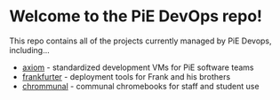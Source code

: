 # Welcome to the PiE DevOps repo!

This repo contains all of the projects currently managed by PiE Devops, including...

* [axiom](axiom/) - standardized development VMs for PiE software teams
* [frankfurter](frankfurter/) - deployment tools for Frank and his brothers
* [chrommunal](chrommunal/) - communal chromebooks for staff and student use
